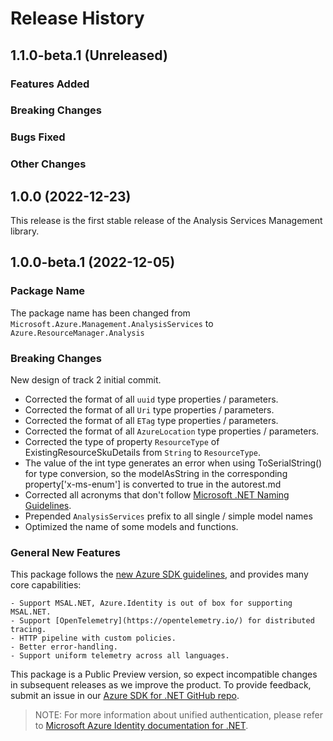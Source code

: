 # Release History

## 1.1.0-beta.1 (Unreleased)

### Features Added

### Breaking Changes

### Bugs Fixed

### Other Changes

## 1.0.0 (2022-12-23)

This release is the first stable release of the Analysis Services Management library.

## 1.0.0-beta.1 (2022-12-05)

### Package Name

The package name has been changed from `Microsoft.Azure.Management.AnalysisServices` to `Azure.ResourceManager.Analysis`

### Breaking Changes

New design of track 2 initial commit.
- Corrected the format of all `uuid` type properties / parameters.
- Corrected the format of all `Uri` type properties / parameters.
- Corrected the format of all `ETag` type properties / parameters.
- Corrected the format of all `AzureLocation` type properties / parameters.
- Corrected the type of property `ResourceType` of ExistingResourceSkuDetails from `String` to `ResourceType`.
- The value of the int type generates an error when using ToSerialString() for type conversion, so the modelAsString in the corresponding property['x-ms-enum'] is converted to true in the autorest.md
- Corrected all acronyms that don't follow [Microsoft .NET Naming Guidelines](https://docs.microsoft.com/dotnet/standard/design-guidelines/naming-guidelines).
- Prepended `AnalysisServices` prefix to all single / simple model names
- Optimized the name of some models and functions.

### General New Features

This package follows the [new Azure SDK guidelines](https://azure.github.io/azure-sdk/general_introduction.html), and provides many core capabilities:

    - Support MSAL.NET, Azure.Identity is out of box for supporting MSAL.NET.
    - Support [OpenTelemetry](https://opentelemetry.io/) for distributed tracing.
    - HTTP pipeline with custom policies.
    - Better error-handling.
    - Support uniform telemetry across all languages.

This package is a Public Preview version, so expect incompatible changes in subsequent releases as we improve the product. To provide feedback, submit an issue in our [Azure SDK for .NET GitHub repo](https://github.com/Azure/azure-sdk-for-net/issues).

> NOTE: For more information about unified authentication, please refer to [Microsoft Azure Identity documentation for .NET](https://docs.microsoft.com//dotnet/api/overview/azure/identity-readme?view=azure-dotnet).

